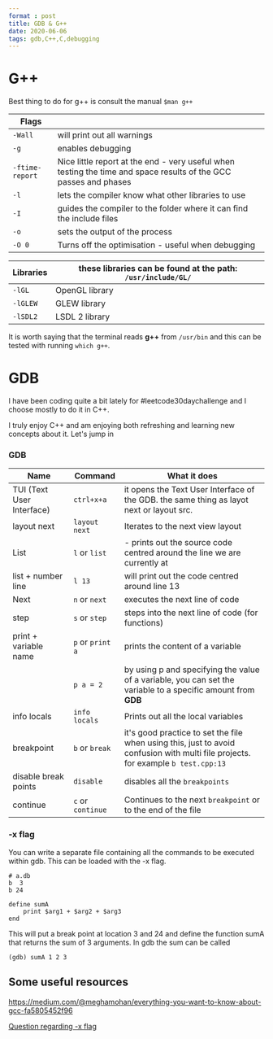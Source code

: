 ```yaml
---
format : post
title: GDB & G++
date: 2020-06-06
tags: gdb,C++,C,debugging
---
```


# G++

Best thing to do for g++ is consult the manual `$man g++`

| Flags |                             |
| ----- | --------------------------- |
| `-Wall` | will print out all warnings |
| `-g`  | enables debugging |
| `-ftime-report` | Nice little report at the end - very useful when testing the time and space results of the GCC passes and phases |
| `-l` | lets the compiler know what other libraries to use |
| `-I` | guides the compiler to the folder where it can find the include files |
| `-o` | sets the output of the process |
| `-O 0` | Turns off the  optimisation - useful when debugging |

| Libraries | these libraries can be found at the path: **`/usr/include/GL/`** |
| --------- | ------------------------------------------------------------ |
| `-lGL`    | OpenGL library                                               |
| `-lGLEW`  | GLEW library                                                 |
| `-lSDL2`  | LSDL 2 library                                               |

It is worth saying that the terminal reads **g++** from `/usr/bin` and this can be tested with running `which g++`. 

# GDB

I have been coding quite a bit lately for #leetcode30daychallenge and I choose mostly to do it in C++. 

I truly enjoy C++ and am enjoying both refreshing and learning new concepts about it. Let's jump in

### GDB 

| Name                      | Command  | What it does                                                 |
| ------------------------- | -------- | ------------------------------------------------------------ |
| TUI (Text User Interface) | `ctrl+x+a` | it opens the Text User Interface of the GDB. the same thing as layot next or layout src. |
| layout next | `layout next` | Iterates to the next view layout |
| List | `l` or `list` | - prints out the source code centred around the line we are currently at |
| list + number line | `l 13` | will print out the code centred around line 13 |
| Next | `n` or `next` | executes the next line of code |
| step | `s` or `step` | steps into the next line of code (for functions) |
| print  + variable name | `p` or `print a` | prints the content of a variable |
|  | `p a = 2` | by using p and specifying the value of a variable, you can set the variable to a specific amount from **GDB** |
| info locals | `info locals` | Prints out all the local variables |
| breakpoint | `b` or `break` | it's good practice to set the file when using this, just to avoid confusion with multi file projects. for example `b test.cpp:13` |
| disable break points | `disable` | disables all the `breakpoints` |
| continue | `c` or `continue` | Continues to the next `breakpoint` or to the end of the file |

### -x flag
You can write a separate file containing all the commands to be executed within
gdb. This can be loaded with the -x flag.

```
# a.db
b  3
b 24

define sumA
    print $arg1 + $arg2 + $arg3
end
```

This will put a break point at location 3 and 24 and define the function sumA
that returns the sum of 3 arguments. In gdb the sum can be called 
```
(gdb) sumA 1 2 3
```

## Some useful resources 

https://medium.com/@meghamohan/everything-you-want-to-know-about-gcc-fa5805452f96

[Question regarding -x flag](https://stackoverflow.com/questions/62319405/gdb-pre-make-watches-and-commands)